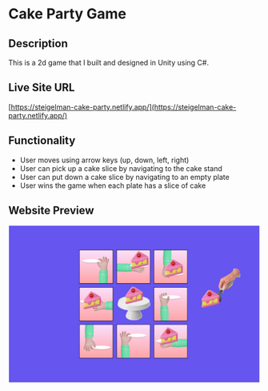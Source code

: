 # Cake Party Game

## Description
This is a 2d game that I built and designed in Unity using C#. 

## Live Site URL
[https://steigelman-cake-party.netlify.app/](https://steigelman-cake-party.netlify.app/)

## Functionality
* User moves using arrow keys (up, down, left, right)
* User can pick up a cake slice by navigating to the cake stand
* User can put down a cake slice by navigating to an empty plate
* User wins the game when each plate has a slice of cake

## Website Preview
<img src="/GamePreview.png" alt="cake party game" width="840"/>
